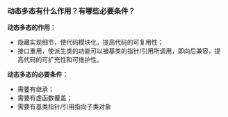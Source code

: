 ### 动态多态有什么作用？有哪些必要条件？

**动态多态的作用：**

* 隐藏实现细节，使代码模块化，提高代码的可复用性；
* 接口重用，使派生类的功能可以被基类的指针/引用所调用，即向后兼容，提高代码的可扩充性和可维护性。

**动态多态的必要条件：**

* 需要有继承；
* 需要有虚函数覆盖；
* 需要有基类指针/引用指向子类对象
